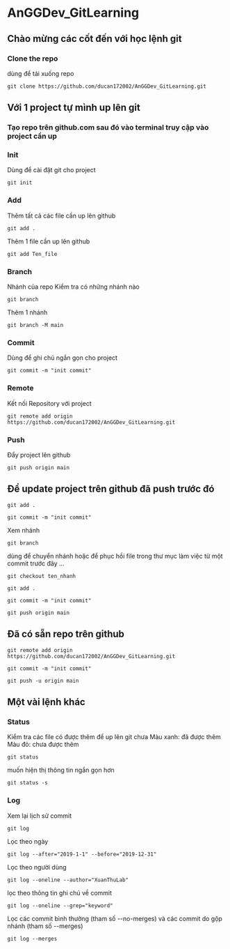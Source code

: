 # AnGGDev_GitLearning
## Chào mừng các cốt đến với học lệnh git
### Clone the repo
dùng để tải xuống repo
```
git clone https://github.com/ducan172002/AnGGDev_GitLearning.git
```
## Với 1 project tự mình up lên git
### Tạo repo trên github.com sau đó vào terminal truy cập vào project cần up
### Init
Dùng để cài đặt git cho project
```
git init
```
### Add
Thêm tất cả các file cần up lên github
```
git add .
```
Thêm 1 file cần up lên github
```
git add Ten_file
```
### Branch
Nhánh của repo
Kiểm tra có những nhánh nào
```
git branch
```
Thêm 1 nhánh
```
git branch -M main
```
### Commit
Dùng để ghi chú ngắn gọn cho project
```
git commit -m "init commit"
```
### Remote
Kết nối Repository với project
```
git remote add origin https://github.com/ducan172002/AnGGDev_GitLearning.git
```
### Push
Đẩy project lên github
```
git push origin main
```
## Để update project trên github đã push trước đó
```
git add .
```
```
git commit -m "init commit"
```
Xem nhánh
```
git branch
```
dùng để chuyển nhánh hoặc để phục hồi file trong thư mục làm việc từ một commit trước đây ...
```
git checkout ten_nhanh
```
```
git add .
```
```
git commit -m "init commit"
```
```
git push origin main
```
## Đã có sẵn repo trên github
```
git remote add origin https://github.com/ducan172002/AnGGDev_GitLearning.git
```
```
git commit -m "init commit"
```
```
git push -u origin main
```
## Một vài lệnh khác
### Status
Kiểm tra các file có được thêm để up lên git chưa
Màu xanh: đã được thêm
Màu đỏ: chưa được thêm
```
git status
```
muốn hiện thị thông tin ngắn gọn hơn
```
git status -s
```
### Log
Xem lại lịch sử commit
```
git log
```
Lọc theo ngày
```
git log --after="2019-1-1" --before="2019-12-31"
```
Lọc theo người dùng
```
git log --oneline --author="XuanThuLab"
```
lọc theo thông tin ghi chú về commit
```
git log --oneline --grep="keyword"
```
Lọc các commit bình thường (tham số --no-merges) và các commit do gộp nhánh (tham số --merges)
```
git log --merges
```
